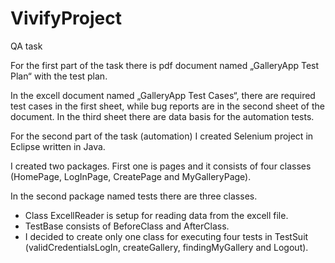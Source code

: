 # VivifyProject
QA task

For the first part of the task there is pdf document named „GalleryApp Test Plan“ with the test plan.

In the excell document named „GalleryApp Test Cases“, there are required test cases in the first sheet,
while bug reports are in the second sheet of the document. 
In the third sheet there are  data basis for the automation tests.
  
For the second part of the task (automation) I created Selenium project in Eclipse written in Java.

I created two packages. 
First one is pages and it consists of four classes (HomePage, LogInPage, CreatePage and MyGalleryPage).

In the second package named tests there are three classes. 
- Class ExcellReader is setup for reading data from the excell file. 
- TestBase consists of BeforeClass and AfterClass. 
- I decided to create only one class for executing four tests in TestSuit 
(validCredentialsLogIn, createGallery, findingMyGallery and Logout).